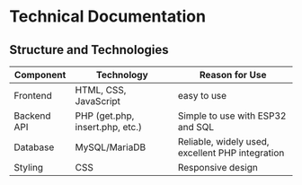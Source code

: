 # Technical Documentation

## Structure and Technologies

| Component       | Technology            | Reason for Use                                          |
|----------------|------------------------|----------------------------------------------------------|
| Frontend        | HTML, CSS, JavaScript  |easy to use  |
| Backend API     | PHP (get.php, insert.php, etc.) | Simple to use with ESP32 and SQL     |
| Database        | MySQL/MariaDB          | Reliable, widely used, excellent PHP integration         |
| Styling         | CSS | Responsive design |

